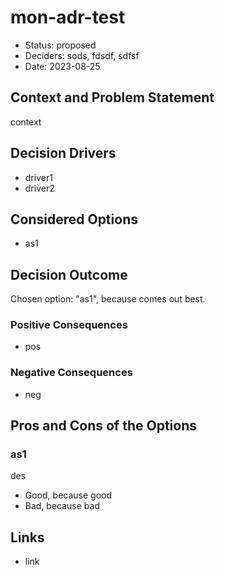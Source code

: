 # mon-adr-test

* Status: proposed
* Deciders: sods, fdsdf, sdfsf
* Date: 2023-08-25

## Context and Problem Statement

context

## Decision Drivers

* driver1
* driver2

## Considered Options

* as1

## Decision Outcome

Chosen option: "as1", because comes out best.

### Positive Consequences

* pos

### Negative Consequences

* neg

## Pros and Cons of the Options

### as1

des

* Good, because good
* Bad, because bad

## Links

* link
